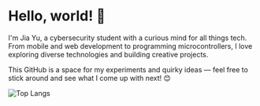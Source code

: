 # Hello, world! 👋  

I'm Jia Yu, a cybersecurity student with a curious mind for all things tech. From mobile and web development to programming microcontrollers, I love exploring diverse technologies and building creative projects.  

This GitHub is a space for my experiments and quirky ideas — feel free to stick around and see what I come up with next! 😊

![Top Langs](https://github-readme-stats.vercel.app/api/top-langs/?username=House-Fish&layout=compact&&langs_count=8)